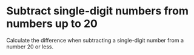 # Subtract single-digit numbers from numbers up to 20

Calculate the difference when subtracting a single-digit number from a number 20 or less.
